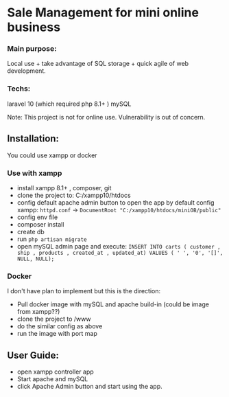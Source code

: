 # Sale Management for mini online business
### Main purpose: 
Local use + take advantage of SQL storage + quick agile of web development.

### Techs:
laravel 10 (which required php 8.1+ )
mySQL

Note: This project is not for online use. Vulnerability is out of concern.

## Installation:
You could use xampp or docker
### Use with xampp
- install xampp 8.1+ , composer, git
- clone the project to: C:/xampp10/htdocs
- config default apache admin button to open the app by default
config xampp: `httpd.conf` -> `DocumentRoot "C:/xampp10/htdocs/miniOB/public"`
- config env file
- composer install
- create db
- run `php artisan migrate`
- open mySQL admin page and execute: 
`INSERT INTO carts ( customer , ship , products , created_at , updated_at) VALUES ( ' ', '0', '[]', NULL, NULL);`

### Docker
I don't have plan to implement but this is the direction:
- Pull docker image with mySQL and apache build-in (could be image from xampp??)
- clone the project to /www
- do the similar config as above
- run the image with port map

## User Guide:
- open xampp controller app
- Start apache and mySQL
- click Apache Admin button and start using the app.
